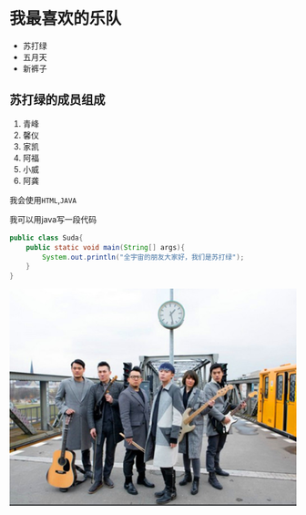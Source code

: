 # 我最喜欢的乐队
* 苏打绿
* 五月天
* 新裤子

## 苏打绿的成员组成
1. 青峰
2. 馨仪
3. 家凯
4. 阿福
5. 小威
6. 阿龚
   
我会使用`HTML`,`JAVA`

我可以用java写一段代码
```java
public class Suda{
    public static void main(String[] args){
        System.out.println("全宇宙的朋友大家好，我们是苏打绿");
    }
}
```
![苏打绿](sususu.PNG)